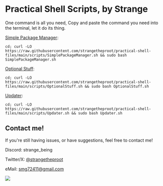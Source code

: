 # Practical Shell Scripts, by Strange
One command is all you need,
Copy and paste the command you need into the terminal, let it do its thing.

[Simple Package Manager](https://github.com/strangetheproot/practical-shell-files/blob/main/guides/SimplePackageManagerHelp.md):

``````
cd; curl -LO https://raw.githubusercontent.com/strangetheproot/practical-shell-files/main/scripts/SimplePackageManager.sh && sudo bash SimplePackageManager.sh
``````

[Optional Stuff](https://github.com/strangetheproot/practical-shell-files/blob/main/guides/OptionalStuffHelp.md):

``````
cd; curl -LO https://raw.githubusercontent.com/strangetheproot/practical-shell-files/main/scripts/OptionalStuff.sh && sudo bash OptionalStuff.sh
``````

[Updater](https://github.com/strangetheproot/practical-shell-files/blob/main/guides/UpdaterScriptHelp.md):

``````
cd; curl -LO https://raw.githubusercontent.com/strangetheproot/practical-shell-files/main/scripts/Updater.sh && sudo bash Updater.sh
``````


## Contact me!
If you're still having issues, or have suggestions, feel free to contact me!

Discord: strange_being

Twitter/X: [@strangetheproot](https://twitter.com/strangetheproot)

eMail: smg72411@gmail.com

<img src=https://raw.githubusercontent.com/strangetheproot/practical-shell-files/main/assets/dance.gif>
